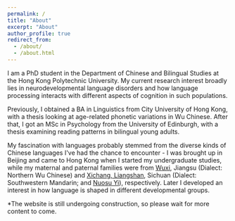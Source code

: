 ```yaml
---
permalink: /
title: "About"
excerpt: "About"
author_profile: true
redirect_from: 
  - /about/
  - /about.html
---
```


I am a PhD student in the Department of Chinese and Bilingual Studies at the Hong Kong Polytechnic University. My current research interest broadly lies in neurodevelopmental language disorders and how language processing interacts with different aspects of cognition in such populations.

Previously, I obtained a BA in Linguistics from City University of Hong Kong, with a thesis looking at age-related phonetic variations in Wu Chinese. After that, I got an MSc in Psychology from the University of Edinburgh, with a thesis examining reading patterns in bilingual young adults.

My fascination with languages probably stemmed from the diverse kinds of Chinese languages I've had the chance to encounter - I was brought up in Beijing and came to Hong Kong when I started my undergraduate studies, while my maternal and paternal families were from [Wuxi](https://www.britannica.com/place/Wuxi), Jiangsu (Dialect: Northern Wu Chinese) and [Xichang, Liangshan](https://en.wikipedia.org/wiki/Liangshan_Yi_Autonomous_Prefecture), Sichuan (Dialect: Southwestern Mandarin; and [Nuosu Yi](https://en.wikipedia.org/wiki/Nuosu_language)), respectively. Later I developed an interest in how language is shaped in different developmental groups.

*The website is still undergoing construction, so please wait for more content to come.
